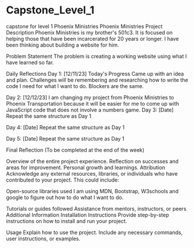 # Capstone_Level_1
capstone for level 1 Phoenix Ministries
Phoenix Ministries
Project Description
Phoenix Ministries is my brother's 501c3.  It is focused on helping those that have been incarcerated for 20 years or longer.  I have been thinking about building a website for him.   

Problem Statement
The problem is creating a working website using what I have learned so far.

Daily Reflections
Day 1: [12/11/23]
Today's Progress
Came up with an idea and plan.
Challenges will be remembering and researching how to write the code I need for what I want to do.  Blockers are the same.


Day 2: [12/12/23]
I am changing my project from Phoenix Ministries to Phoenix Transportation because it will be easier for me to come up with JavaScript code that does not involve a numbers game.
Day 3: [Date]
Repeat the same structure as Day 1

Day 4: [Date]
Repeat the same structure as Day 1

Day 5: [Date]
Repeat the same structure as Day 1

Final Reflection
(To be completed at the end of the week)

Overview of the entire project experience.
Reflection on successes and areas for improvement.
Personal growth and learnings.
Attribution
Acknowledge any external resources, libraries, or individuals who have contributed to your project. This could include:

Open-source libraries used
I am using MDN, Bootstrap, W3schools and google to figure out how to do what I want to do.

Tutorials or guides followed
Assistance from mentors, instructors, or peers
Additional Information
Installation Instructions
Provide step-by-step instructions on how to install and run your project.

Usage
Explain how to use the project. Include any necessary commands, user instructions, or examples.




